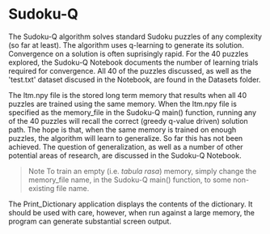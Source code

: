 # Sudoku-Q

The Sudoku-Q algorithm solves standard Sudoku puzzles of any complexity (so far at least). The algorithm uses q-learning to generate its solution. Convergence on a solution is often suprisingly rapid. For the 40 puzzles explored, the Sudoku-Q Notebook documents the number of learning trials required for convergence.  All 40 of the puzzles discussed, as well as the 'test.txt' dataset discused in the Notebook, are found in the Datasets folder.

The ltm.npy file is the stored long term memory that results when all 40 puzzles are trained using the same memory. When the ltm.npy file is specified as the memory_file in the Sudoku-Q main() function, running any of the 40 puzzles will recall the correct (greedy q-value driven) solution path. The hope is that, when the same memory is trained on enough puzzles, the algorithm will learn to generalize. So far this has not been achieved. The question of generalization, as well as a number of other potential areas of research, are discussed in the Sudoku-Q Notebook.

>Note To train an empty (i.e. *tabula rasa*) memory, simply change the memory_file name, in the Sudoku-Q main() function, to some non-existing file name.

The Print_Dictionary application displays the contents of the dictionary. It should be used with care, however, when run against a large memory, the program can generate substantial screen output.
